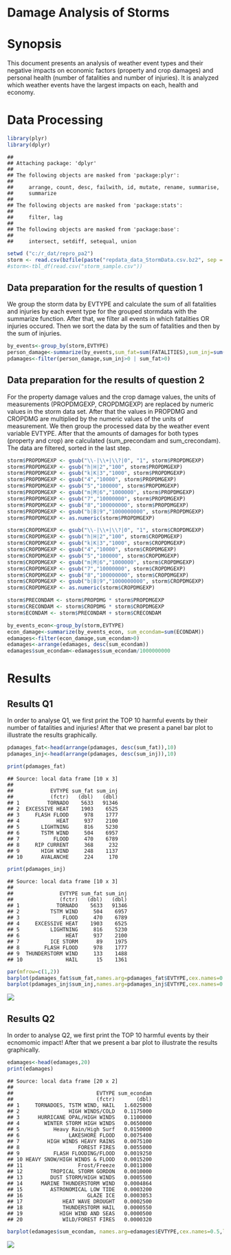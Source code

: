 # Damage Analysis of Storms
# Synopsis
This document presents an analysis of weather event types and their negative impacts on economic factors (property and crop damages) and personal health (number of fatalities and number of injuries). It is analyzed which weather events have the largest impacts on each, health and economy.

# Data Processing

```r
library(plyr)
library(dplyr)
```

```
## 
## Attaching package: 'dplyr'
## 
## The following objects are masked from 'package:plyr':
## 
##     arrange, count, desc, failwith, id, mutate, rename, summarise,
##     summarize
## 
## The following objects are masked from 'package:stats':
## 
##     filter, lag
## 
## The following objects are masked from 'package:base':
## 
##     intersect, setdiff, setequal, union
```

```r
setwd ("c:/r_dat/repro_pa2")
storm <- read.csv(bzfile(paste("repdata_data_StormData.csv.bz2", sep = "")),sep=",")
#storm<-tbl_df(read.csv("storm_sample.csv"))
```
## Data preparation for the results of question 1
We group the storm data by EVTYPE and calculate the sum of all fatalities and injuries by each event type for the grouped stormdata with the summarize function. After that, we filter all events in which fatalities OR injuries occured. Then we sort the data by the sum of fatalities and then by the sum of injuries.

```r
by_events<-group_by(storm,EVTYPE)
person_damage<-summarize(by_events,sum_fat=sum(FATALITIES),sum_inj=sum(INJURIES))
pdamages<-filter(person_damage,sum_inj>0 | sum_fat>0)
```
## Data preparation for the results of question 2
For the property damage values and the crop damage values, the units of measurements (PROPDMGEXP, CROPDMGEXP) are replaced by numeric values in the storm data set. After that the values in PROPDMG and CROPDMG are multiplied by the numeric values of the units of measurement. We then group the processed data by the weather event variable EVTYPE. After that the amounts of damages for both types (property and crop) are calculated (sum_precondam and sum_crecondam). The data are filtered, sorted in the last step.

```r
storm$PROPDMGEXP <- gsub("\\-|\\+|\\?|0", "1", storm$PROPDMGEXP)
storm$PROPDMGEXP <- gsub("h|H|2","100", storm$PROPDMGEXP)
storm$PROPDMGEXP <- gsub("k|K|3","1000", storm$PROPDMGEXP)
storm$PROPDMGEXP <- gsub("4","10000", storm$PROPDMGEXP)
storm$PROPDMGEXP <- gsub("5","100000", storm$PROPDMGEXP)
storm$PROPDMGEXP <- gsub("m|M|6","1000000", storm$PROPDMGEXP)
storm$PROPDMGEXP <- gsub("7","10000000", storm$PROPDMGEXP)
storm$PROPDMGEXP <- gsub("8","100000000", storm$PROPDMGEXP)
storm$PROPDMGEXP <- gsub("b|B|9","1000000000", storm$PROPDMGEXP)
storm$PROPDMGEXP <- as.numeric(storm$PROPDMGEXP)

storm$CROPDMGEXP <- gsub("\\-|\\+|\\?|0", "1", storm$CROPDMGEXP)
storm$CROPDMGEXP <- gsub("h|H|2","100", storm$CROPDMGEXP)
storm$CROPDMGEXP <- gsub("k|K|3","1000", storm$CROPDMGEXP)
storm$CROPDMGEXP <- gsub("4","10000", storm$CROPDMGEXP)
storm$CROPDMGEXP <- gsub("5","100000", storm$CROPDMGEXP)
storm$CROPDMGEXP <- gsub("m|M|6","1000000", storm$CROPDMGEXP)
storm$CROPDMGEXP <- gsub("7","10000000", storm$CROPDMGEXP)
storm$CROPDMGEXP <- gsub("8","100000000", storm$CROPDMGEXP)
storm$CROPDMGEXP <- gsub("b|B|9","1000000000", storm$CROPDMGEXP)
storm$CROPDMGEXP <- as.numeric(storm$CROPDMGEXP)

storm$PRECONDAM <- storm$PROPDMG * storm$PROPDMGEXP
storm$CRECONDAM <- storm$CROPDMG * storm$CROPDMGEXP
storm$ECONDAM <- storm$PRECONDAM + storm$CRECONDAM

by_events_econ<-group_by(storm,EVTYPE)
econ_damage<-summarize(by_events_econ, sum_econdam=sum(ECONDAM))
edamages<-filter(econ_damage,sum_econdam>0)
edamages<-arrange(edamages, desc(sum_econdam))
edamages$sum_econdam<-edamages$sum_econdam/1000000000
```

# Results
## Results Q1
In order to analyse Q1, we first print the TOP 10 harmful events by their number of fatalities and injuries! After that we present a panel bar plot to illustrate the results graphically.

```r
pdamages_fat<-head(arrange(pdamages, desc(sum_fat)),10)
pdamages_inj<-head(arrange(pdamages, desc(sum_inj)),10)

print(pdamages_fat)
```

```
## Source: local data frame [10 x 3]
## 
##            EVTYPE sum_fat sum_inj
##            (fctr)   (dbl)   (dbl)
## 1         TORNADO    5633   91346
## 2  EXCESSIVE HEAT    1903    6525
## 3     FLASH FLOOD     978    1777
## 4            HEAT     937    2100
## 5       LIGHTNING     816    5230
## 6       TSTM WIND     504    6957
## 7           FLOOD     470    6789
## 8     RIP CURRENT     368     232
## 9       HIGH WIND     248    1137
## 10      AVALANCHE     224     170
```

```r
print(pdamages_inj)
```

```
## Source: local data frame [10 x 3]
## 
##               EVTYPE sum_fat sum_inj
##               (fctr)   (dbl)   (dbl)
## 1            TORNADO    5633   91346
## 2          TSTM WIND     504    6957
## 3              FLOOD     470    6789
## 4     EXCESSIVE HEAT    1903    6525
## 5          LIGHTNING     816    5230
## 6               HEAT     937    2100
## 7          ICE STORM      89    1975
## 8        FLASH FLOOD     978    1777
## 9  THUNDERSTORM WIND     133    1488
## 10              HAIL      15    1361
```

```r
par(mfrow=c(1,2))
barplot(pdamages_fat$sum_fat,names.arg=pdamages_fat$EVTYPE,cex.names=0.5,las=2)
barplot(pdamages_inj$sum_inj,names.arg=pdamages_inj$EVTYPE,cex.names=0.5,las=2)
```

![](PA2_template_b_files/figure-html/unnamed-chunk-4-1.png) 


## Results Q2
In order to analyse Q2, we first print the TOP 10 harmful events by their ecnomomic impact! After that we present a bar plot to illustrate the results graphically.

```r
edamages<-head(edamages,20)
print(edamages)
```

```
## Source: local data frame [20 x 2]
## 
##                           EVTYPE sum_econdam
##                           (fctr)       (dbl)
## 1     TORNADOES, TSTM WIND, HAIL   1.6025000
## 2                HIGH WINDS/COLD   0.1175000
## 3      HURRICANE OPAL/HIGH WINDS   0.1100000
## 4        WINTER STORM HIGH WINDS   0.0650000
## 5           Heavy Rain/High Surf   0.0150000
## 6                LAKESHORE FLOOD   0.0075400
## 7         HIGH WINDS HEAVY RAINS   0.0075100
## 8                   FOREST FIRES   0.0055000
## 9           FLASH FLOODING/FLOOD   0.0019250
## 10 HEAVY SNOW/HIGH WINDS & FLOOD   0.0015200
## 11                  Frost/Freeze   0.0011000
## 12         TROPICAL STORM GORDON   0.0010000
## 13         DUST STORM/HIGH WINDS   0.0005500
## 14      MARINE THUNDERSTORM WIND   0.0004864
## 15         ASTRONOMICAL LOW TIDE   0.0003200
## 16                     GLAZE ICE   0.0003053
## 17             HEAT WAVE DROUGHT   0.0002500
## 18             THUNDERSTORM HAIL   0.0000550
## 19            HIGH WIND AND SEAS   0.0000500
## 20             WILD/FOREST FIRES   0.0000320
```

```r
barplot(edamages$sum_econdam, names.arg=edamages$EVTYPE,cex.names=0.5,las=2)
```

![](PA2_template_b_files/figure-html/unnamed-chunk-5-1.png) 

